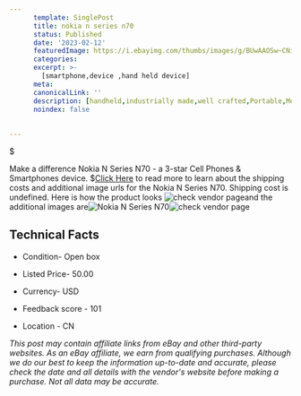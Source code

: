 ```yaml
---
      template: SinglePost
      title: nokia n series n70
      status: Published
      date: '2023-02-12'
      featuredImage: https://i.ebayimg.com/thumbs/images/g/BUwAAOSw~CNi8dbt/s-l225.jpg
      categories: 
      excerpt: >-
        [smartphone,device ,hand held device]
      meta:
      canonicalLink: ''
      description: [handheld,industrially made,well crafted,Portable,Mobile,Compact,Convenient,Lightweight,Maneuverable,Man-portable,Miniature,Carriable,Hand-held,Light,Holdable,Transportable,Mobile device,Pocket-sized,On-the-go,Wireless,Cordless,Compact size,Convenient size, smartphone,device ,hand held device]
      noindex: false
      
        
---
```

$

Make a difference Nokia N Series N70 - a 3-star Cell Phones & Smartphones device.
$[Click Here](https://www.ebay.com/itm/204064510989?hash=item2f8331540d%3Ag%3ABUwAAOSw%7ECNi8dbt&mkevt=1&mkcid=1&mkrid=711-53200-19255-0&campid=%253CePNCampaignId%253E&customid=%253CreferenceId%253E&toolid=10049) to read more to learn about the shipping costs and additional image urls for the Nokia N Series N70. Shipping cost is undefined. Here is how the product looks ![check vendor page](https://i.ebayimg.com/thumbs/images/g/BUwAAOSw~CNi8dbt/s-l225.jpg)and the additional images are![Nokia N Series N70](https://i.ebayimg.com/images/g/BUwAAOSw~CNi8dbt/s-l1600.jpg)![check vendor page](https://origin-galleryplus.ebayimg.com/ws/web/204064510989_2_0_1/225x225.jpg,https://origin-galleryplus.ebayimg.com/ws/web/204064510989_3_0_1/225x225.jpg,https://origin-galleryplus.ebayimg.com/ws/web/204064510989_4_0_1/225x225.jpg,https://origin-galleryplus.ebayimg.com/ws/web/204064510989_5_0_1/225x225.jpg,https://origin-galleryplus.ebayimg.com/ws/web/204064510989_6_0_1/225x225.jpg,https://origin-galleryplus.ebayimg.com/ws/web/204064510989_7_0_1/225x225.jpg)



 ## Technical Facts 



     
      

 - Condition- Open box 


      

 - Listed Price- 50.00 


      

 - Currency- USD 


      

 - Feedback score - 101 


      

 - Location - CN 


      
      

 *_This post may contain affiliate links from eBay and other third-party websites. As an eBay affiliate, we earn from qualifying purchases. Although we do our best to keep the information up-to-date and accurate, please check the date and all details with the vendor's website before making a purchase. Not all data may be accurate._*







